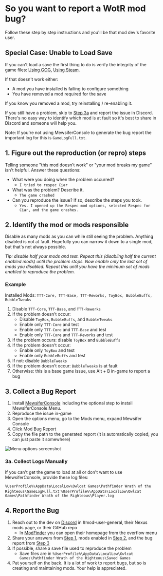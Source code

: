 # So you want to report a WotR mod bug?

Follow these step by step instructions and you'll be that mod dev's favorite user.

## Special Case: Unable to Load Save

If you can't load a save the first thing to do is verify the integrity of the game files: [Using GOG](https://support.gog.com/hc/en-us/articles/360003930017-My-game-data-is-corrupt-How-can-I-repair-my-game-?product=gog), [Using Steam](https://help.steampowered.com/en/faqs/view/0C48-FCBD-DA71-93EB).

If that doesn't work either:

* A mod you have installed is failing to configure something
* You have removed a mod required for the save

If you know you removed a mod, try reinstalling / re-enabling it.

If you still have a problem, skip to [Step 3a](#3a-collect-logs-manually) and report the issue in Discord. There's no easy way to identify which mod is at fault so it's best to share in Discord and someone will help you.

Note: If you're not using MewsiferConsole to generate the bug report the important log for this is `GameLogFull.txt`.

## 1. Figure out the reproduction (or repro) steps

Telling someone "this mod doesn't work" or "your mod breaks my game" isn't helpful. Answer these questions:

* What were you doing when the problem occurred?
    * `I tried to respec Ciar`
* What was the problem? Describe it.
    * `The game crashed`
* Can you reproduce the issue? If so, describe the steps you took.
    * `Yes. I opened up the Respec mod options, selected Respec for Ciar, and the game crashes.`

## 2. Identify the mod or mods responsible

Disable as many mods as you can while still seeing the problem. Anything disabled is not at fault. Hopefully you can narrow it down to a single mod, but that's not always possible.

*Tip: disable half your mods and test. Repeat this (disabling half the current enabled mods) until the problem stops. Now enable only the last set of mods you disabled. Repeat this until you have the minimum set of mods enabled to reproduce the problem.*

### Example

Installed Mods: `TTT-Core, TTT-Base, TTT-Reworks, ToyBox, BubbleBuffs, BubbleTweaks`

1. Disable `TTT-Core`, `TTT-Base`, and `TTT-Reworks`
2. If the problem doesn't occur:
    * Disable `ToyBox`, `BubbleBuffs`, and `BubbleTweaks`
    * Enable only `TTT-Core` and test
    * Enable only `TTT-Core` and `TTT-Base` and test
    * Enable only `TTT-Core` and `TTT-Reworks` and test
3. If the problem occurs: disable `ToyBox` and `BubbleBuffs`
4. If the problem doesn't occur:
    * Enable only `ToyBox` and test
    * Enable only `BubbleBuffs` and test
5. If not: disable `BubbleTweaks`
6. If the problem doesn't occur: `BubbleTweaks` is at fault
7. Otherwise: this is a base game issue, use Alt + B in-game to report a bug

## 3. Collect a Bug Report

1. Install [MewsiferConsole](https://github.com/Pathfinder-WOTR-Modding-Community/MewsiferConsole/blob/main/README.md#setup) including the optional step to install MewsiferConsole.Menu.
2. Reproduce the issue in-game
3. Open the options menu, go to the Mods menu, expand Mewsifer Console
4. Click Mod Bug Report
5. Copy the file path to the generated report (it is automatically copied, you can just paste it somewhere)

![Menu options screenshot](https://github.com/Pathfinder-WOTR-Modding-Community/MewsiferConsole/blob/main/screenshots/menu.png)

### 3a. Collect Logs Manually 

If you can't get the game to load at all or don't want to use MewsiferConsole, provide these log files:

`%UserProfile%\AppData\LocalLow\Owlcat Games\Pathfinder Wrath of the Righteous\GameLogFull.txt`
`%UserProfile%\AppData\LocalLow\Owlcat Games\Pathfinder Wrath of the Righteous\Player.log`

## 4. Report the Bug

1. Reach out to the dev on [Discord](https://discord.com/invite/owlcat) in #mod-user-general, their Nexus mods page, or their GitHub repo
    * In [ModFinder](https://github.com/Pathfinder-WOTR-Modding-Community/ModFinder) you can open their homepage from the overflow menu
2. Share your answers from [Step 1](#1-figure-out-the-reproduction-or-repro-steps), mods enabled in [Step 2](#2-identify-the-mod-or-mods-responsible), and the bug report from [Step 3](#3-collect-a-bug-report)
3. If possible, share a save file used to reproduce the problem
    * Save files are in `%UserProfile%\AppData\LocalLow\Owlcat Games\Pathfinder Wrath of the Righteous\Saved Games`
4. Pat yourself on the back. It is a lot of work to report bugs, but so is creating and maintaining mods. Your help is appreciated.
